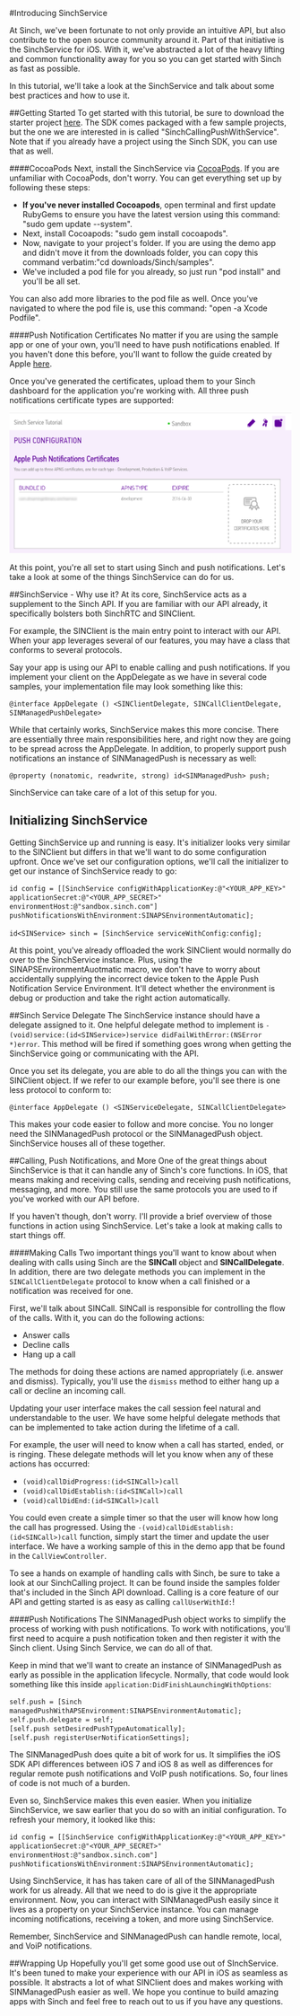 #Introducing SinchService

At Sinch, we've been fortunate to not only provide an intuitive API, but also contribute to the open source community around it. Part of that initiative is the SinchService for iOS. With it, we've abstracted a lot of the heavy lifting and common functionality away for you so you can get started with Sinch as fast as possible.

In this tutorial, we'll take a look at the SinchService and talk about some best practices and how to use it.

##Getting Started
To get started with this tutorial, be sure to download the starter project [here](https://www.sinch.com/downloads/#downloads-ios). The SDK comes packaged with a few sample projects, but the one we are interested in is called "SinchCallingPushWithService". Note that if you already have a project using the Sinch SDK, you can use that as well. 

####CocoaPods
Next, install the SinchService via [CocoaPods](https://cocoapods.org/). If you are unfamiliar with CocoaPods, don't worry. You can get everything set up by following these steps:

- **If you've never installed Cocoapods**, open terminal and first update RubyGems to ensure you have the latest version using this command: "sudo gem update --system". 
- Next, install Cocoapods: "sudo gem install cocoapods".
- Now, navigate to your project's folder. If you are using the demo app and didn't move it from the downloads folder, you can copy this command verbatim:"cd downloads/Sinch/samples".
- We've included a pod file for you already, so just run "pod install" and you'll be all set.

You can also add more libraries to the pod file as well. Once you've navigated to where the pod file is, use this command: "open -a Xcode Podfile".

####Push Notification Certificates
No matter if you are using the sample app or one of your own, you'll need to have push notifications enabled. If you haven't done this before, you'll want to follow the guide created by Apple [here](https://developer.apple.com/library/ios/documentation/IDEs/Conceptual/AppDistributionGuide/ConfiguringPushNotifications/ConfiguringPushNotifications.html).

Once you've generated the certificates, upload them to your Sinch dashboard for the application you're working with. All three push notifications certificate types are supported:

![Certificates](Images/ssKeys.png)

At this point, you're all set to start using Sinch and push notifications. Let's take a look at some of the things SinchService can do for us.

##SinchService - Why use it?
At its core, SinchService acts as a supplement to the Sinch API. If you are familiar with our API already, it specifically bolsters both SinchRTC and SINClient.

For example, the SINClient is the main entry point to interact with our API. When your app leverages several of our features, you may have a class that conforms to several protocols. 

Say your app is using our API to enable calling and push notifications. If you implement your client on the AppDelegate as we have in several code samples, your implementation file may look something like this:

    @interface AppDelegate () <SINClientDelegate, SINCallClientDelegate, SINManagedPushDelegate>

While that certainly works, SinchService makes this more concise. There are essentially three main responsibilities here, and right now they are going to be spread across the AppDelegate. In addition, to properly support push notifications an instance of SINManagedPush is necessary as well:

    @property (nonatomic, readwrite, strong) id<SINManagedPush> push;

SinchService can take care of a lot of this setup for you.

## Initializing SinchService
Getting SinchService up and running is easy. It's initializer looks very similar to the SINClient but differs in that we'll want to do some configuration upfront. Once we've set our configuration options, we'll call the initializer to get our instance of SinchService ready to go:

    id config = [[SinchService configWithApplicationKey:@"<YOUR_APP_KEY>" applicationSecret:@"<YOUR_APP_SECRET>"                                 environmentHost:@"sandbox.sinch.com"]        pushNotificationsWithEnvironment:SINAPSEnvironmentAutomatic];
    
    id<SINService> sinch = [SinchService serviceWithConfig:config];


At this point, you've already offloaded the work SINClient would normally do over to the SinchService instance. Plus, using the SINAPSEnvironmentAuotmatic macro, we don't have to worry about accidentally supplying the incorrect device token to the Apple Push Notification Service Environment. It'll detect whether the environment is debug or production and take the right action automatically.

##Sinch Service Delegate
The SinchService instance should have a delegate assigned to it. One helpful delegate method to implement is `-(void)service:(id<SINService>)service didFailWithError:(NSError *)error`. This method will be fired if something goes wrong when getting the SinchService going or communicating with the API.

Once you set its delegate, you are able to do all the things you can with the SINClient object. If we refer to our example before, you'll see there is one less protocol to conform to:

    @interface AppDelegate () <SINServiceDelegate, SINCallClientDelegate>

This makes your code easier to follow and more concise. You no longer need the SINManagedPush protocol or the SINManagedPush object. SinchService houses all of these together.

##Calling, Push Notifications, and More
One of the great things about SinchService is that it can handle any of Sinch's core functions. In iOS, that means making and receiving calls, sending and receiving push notifications, messaging, and more. You still use the same protocols you are used to if you've worked with our API before.

If you haven't though, don't worry. I'll provide a brief overview of those functions in action using SinchService. Let's take a look at making calls to start things off.

####Making Calls
Two important things you'll want to know about when dealing with calls using Sinch are the **SINCall** object and **SINCallDelegate**. In addition, there are two delegate methods you can implement in the `SINCallClientDelegate` protocol to know when a call finished or a notification was received for one.

First, we'll talk about SINCall. SINCall is responsible for controlling the flow of the calls. With it, you can do the following actions:

- Answer calls
- Decline calls
- Hang up a call

The methods for doing these actions are named appropriately (i.e. answer and dismiss). Typically, you'll use the `dismiss` method to either hang up a call or decline an incoming call. 

Updating your user interface makes the call session feel natural and understandable to the user. We have some helpful delegate methods that can be implemented to take action during the lifetime of a call.

For example, the user will need to know when a call has started, ended, or is ringing. These delegate methods will let you know when any of these actions has occurred:

- `(void)callDidProgress:(id<SINCall>)call`
- `(void)callDidEstablish:(id<SINCall>)call`
- `(void)callDidEnd:(id<SINCall>)call`

You could even create a simple timer so that the user will know how long the call has progressed. Using the `-(void)callDidEstablish:(id<SINCall>)call` function, simply start the timer and update the user interface. We have a working sample of this in the demo app that be found in the `CallViewController`.

To see a hands on example of handling calls with Sinch, be sure to take a look at our SinchCalling project. It can be found inside the samples folder that's included in the Sinch API download. Calling is a core feature of our API and getting started is as easy as calling `callUserWithId:`!

####Push Notifications
The SINManagedPush object works to simplify the process of working with push notifications. To work with notifications, you'll first need to acquire a push notification token and then register it with the Sinch client. Using Sinch Service, we can do all of that.

Keep in mind that we'll want to create an instance of SINManagedPush as early as possible in the application lifecycle. Normally, that code would look something like this  inside `application:DidFinishLaunchingWithOptions`:

    self.push = [Sinch managedPushWithAPSEnvironment:SINAPSEnvironmentAutomatic];
    self.push.delegate = self;
    [self.push setDesiredPushTypeAutomatically];
    [self.push registerUserNotificationSettings];

The SINManagedPush does quite a bit of work for us. It simplifies the iOS SDK API differences between iOS 7 and iOS 8 as well as differences for regular remote push notifications and VoIP push notifications. So, four lines of code is not much of a burden.

Even so, SinchService makes this even easier. When you initialize SinchService, we saw earlier that you do so with an initial configuration. To refresh your memory, it looked like this:

    id config = [[SinchService configWithApplicationKey:@"<YOUR_APP_KEY>" applicationSecret:@"<YOUR_APP_SECRET>"                                 environmentHost:@"sandbox.sinch.com"]        pushNotificationsWithEnvironment:SINAPSEnvironmentAutomatic];

Using SinchService, it has has taken care of all of the SINManagedPush work for us already. All that we need to do is give it the appropriate environment. Now, you can interact with SINManagedPush easily since it lives as a property on your SinchService instance. You can manage incoming notifications, receiving a token, and more using SinchService.

Remember, SinchService and SINManagedPush can handle remote, local, and VoiP notifications.


##Wrapping Up
Hopefully you'll get some good use out of SInchService. It's been tuned to make your experience with our API in iOS as seamless as possible. It abstracts a lot of what SINClient does and makes working with SINManagedPush easier as well. We hope you continue to build amazing apps with Sinch and feel free to reach out to us if you have any questions.